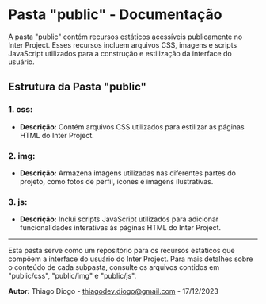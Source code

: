 # Pasta "public" - Documentação

A pasta "public" contém recursos estáticos acessíveis publicamente no Inter Project. Esses recursos incluem arquivos CSS, imagens e scripts JavaScript utilizados para a construção e estilização da interface do usuário.

## Estrutura da Pasta "public"

### 1. css:
   - **Descrição:** Contém arquivos CSS utilizados para estilizar as páginas HTML do Inter Project.

### 2. img:
   - **Descrição:** Armazena imagens utilizadas nas diferentes partes do projeto, como fotos de perfil, ícones e imagens ilustrativas.

### 3. js:
   - **Descrição:** Inclui scripts JavaScript utilizados para adicionar funcionalidades interativas às páginas HTML do Inter Project.

---

Esta pasta serve como um repositório para os recursos estáticos que compõem a interface do usuário do Inter Project. Para mais detalhes sobre o conteúdo de cada subpasta, consulte os arquivos contidos em "public/css", "public/img" e "public/js".

**Autor:**
Thiago Diogo - thiagodev.diogo@gmail.com - 17/12/2023